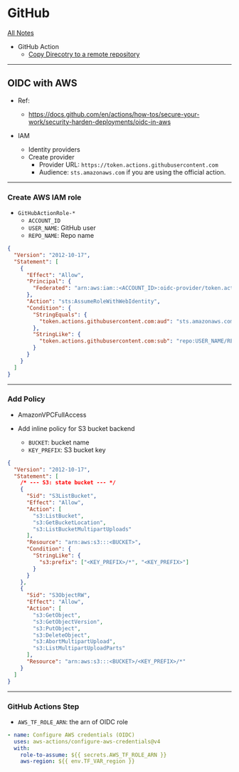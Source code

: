 # GitHub

[All Notes](../../index.md)

- GitHub Action
  - [Copy Direcotry to a remote repository](./github_action/lab_copy_repo.md)

---

## OIDC with AWS

- Ref:

  - https://docs.github.com/en/actions/how-tos/secure-your-work/security-harden-deployments/oidc-in-aws

- IAM
  - Identity providers
  - Create provider
    - Provider URL: `https://token.actions.githubusercontent.com`
    - Audience: `sts.amazonaws.com` if you are using the official action.

---

### Create AWS IAM role

- `GitHubActionRole-*`
  - `ACCOUNT_ID`
  - `USER_NAME`: GitHub user
  - `REPO_NAME`: Repo name

```json
{
  "Version": "2012-10-17",
  "Statement": [
    {
      "Effect": "Allow",
      "Principal": {
        "Federated": "arn:aws:iam::<ACCOUNT_ID>:oidc-provider/token.actions.githubusercontent.com"
      },
      "Action": "sts:AssumeRoleWithWebIdentity",
      "Condition": {
        "StringEquals": {
          "token.actions.githubusercontent.com:aud": "sts.amazonaws.com"
        },
        "StringLike": {
          "token.actions.githubusercontent.com:sub": "repo:USER_NAME/REPO_NAME:*"
        }
      }
    }
  ]
}
```

---

### Add Policy

- AmazonVPCFullAccess

- Add inline policy for S3 bucket backend
  - `BUCKET`: bucket name
  - `KEY_PREFIX`: S3 bucket key

```json
{
  "Version": "2012-10-17",
  "Statement": [
    /* --- S3: state bucket --- */
    {
      "Sid": "S3ListBucket",
      "Effect": "Allow",
      "Action": [
        "s3:ListBucket",
        "s3:GetBucketLocation",
        "s3:ListBucketMultipartUploads"
      ],
      "Resource": "arn:aws:s3:::<BUCKET>",
      "Condition": {
        "StringLike": {
          "s3:prefix": ["<KEY_PREFIX>/*", "<KEY_PREFIX>"]
        }
      }
    },
    {
      "Sid": "S3ObjectRW",
      "Effect": "Allow",
      "Action": [
        "s3:GetObject",
        "s3:GetObjectVersion",
        "s3:PutObject",
        "s3:DeleteObject",
        "s3:AbortMultipartUpload",
        "s3:ListMultipartUploadParts"
      ],
      "Resource": "arn:aws:s3:::<BUCKET>/<KEY_PREFIX>/*"
    }
  ]
}
```

---

### GitHub Actions Step

- `AWS_TF_ROLE_ARN`: the arn of OIDC role

```yaml
- name: Configure AWS credentials (OIDC)
  uses: aws-actions/configure-aws-credentials@v4
  with:
    role-to-assume: ${{ secrets.AWS_TF_ROLE_ARN }}
    aws-region: ${{ env.TF_VAR_region }}
```
